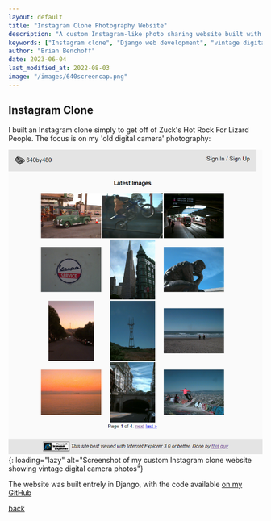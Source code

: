 ```yaml
---
layout: default
title: "Instagram Clone Photography Website"
description: "A custom Instagram-like photo sharing website built with Django, focused on vintage digital camera photography and independent of Meta's platforms"
keywords: ["Instagram clone", "Django web development", "vintage digital photography", "640x480", "photo sharing website", "independent social media", "web development", "digital photography"]
author: "Brian Benchoff"
date: 2023-06-04
last_modified_at: 2022-08-03
image: "/images/640screencap.png"
---
```


## Instagram Clone

I built an Instagram clone simply to get off of Zuck's Hot Rock For Lizard People. The focus is on my 'old digital camera' photography:

![Screencap of Instagram Clone](/images/640screencap.png){: loading="lazy" alt="Screenshot of my custom Instagram clone website showing vintage digital camera photos"}

The website was built entrely in Django, with the code available [on my GitHub](https://github.com/bbenchoff/640by480)


[back](../)

